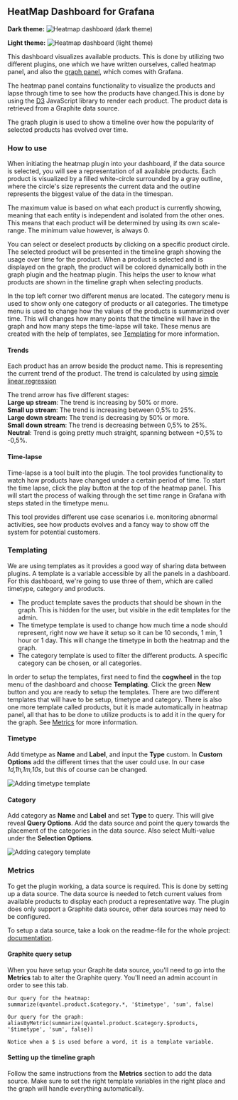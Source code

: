 ## HeatMap Dashboard for Grafana
**Dark theme:**
![Heatmap dashboard (dark theme)](images/heatmap-dashboard-dark.png)

**Light theme:**
![Heatmap dashboard (light theme)](images/heatmap-dashboard-light.png)

This dashboard visualizes available products. This is done by utilizing two different plugins, one which we have written ourselves, called heatmap panel, and also the [graph panel](http://docs.grafana.org/features/panels/graph/), which comes with Grafana.

The heatmap panel contains functionality to visualize the products and lapse through time to see how the products have changed.This is done by using the [D3](https://d3js.org/) JavaScript library to render each product. The product data is retrieved from a Graphite data source.

The graph plugin is used to show a timeline over how the popularity of selected products has evolved over time.

### How to use
When initiating the heatmap plugin into your dashboard, if the data source is selected, you will see a representation of all available products. Each product is visualized by a filled white-circle surrounded by a gray outline, where the circle's size represents the current data and the outline represents the biggest value of the data in the timespan.

The maximum value is based on what each product is currently showing, meaning that each entity is independent and isolated from the other ones. This means that each product will be determined by using its own scale-range. The minimum value however, is always 0.

You can select or deselect products by clicking on a specific product circle. The selected product will be presented in the timeline graph showing the usage over time for the product. When a product is selected and is displayed on the graph, the product will be colored dynamically both in the graph plugin and the heatmap plugin. This helps the user to know what products are shown in the timeline graph when selecting products.

In the top left corner two different menus are located. The category menu is used to show only one category of products or all categories. The timetype menu is used to change how the values of the products is summarized over time. This will changes how many points that the timeline will have in the graph and how many steps the time-lapse will take. These menus are created with the help of templates, see [Templating](#templating) for more information.

#### Trends
Each product has an arrow beside the product name. This is representing the current trend of the product. The trend is calculated by using  [simple linear regression](https://en.wikipedia.org/wiki/Simple_linear_regression)

 The trend arrow has five different stages:<br>
 **Large up stream**: The trend is increasing by 50% or more.<br>
 **Small up stream**: The trend is increasing between 0,5% to 25%.<br>
 **Large down stream**: The trend is decreasing by 50% or more.<br>
 **Small down stream**: The trend is decreasing between 0,5% to 25%.<br>
 **Neutral**: Trend is going pretty much straight, spanning between +0,5% to -0,5%.

#### Time-lapse
Time-lapse is a tool built into the plugin. The tool provides functionality to watch how products have changed under a certain period of time. To start the time lapse, click the play button at the top of the heatmap panel. This will start the process of walking through the set time range in Grafana with steps stated in the timetype menu.

This tool provides different use case scenarios i.e. monitoring abnormal activities, see how products evolves and a fancy way to show off the system for potential customers.

### Templating
We are using templates as it provides a good way of sharing data between plugins. A template is a variable accessible by all the panels in a dashboard. For this dashboard, we're going to use three of them, which are called timetype, category and products.

* The product template saves the products that should be shown in the graph. This is hidden for the user, but visible in the edit templates for the admin.
* The timetype template is used to change how much time a node should represent, right now we have it setup so it can be 10 seconds, 1 min, 1 hour or 1 day. This will change the timetype in both the heatmap and the graph.
* The category template is used to filter the different products. A specific category can be chosen, or all categories.

In order to setup the templates, first need to find the **cogwheel** in the top menu of the dashboard and choose **Templating**. Click the green **New** button and you are ready to setup the templates. There are two different templates that will have to be setup, timetype and category. There is also one more template called products, but it is made automatically in heatmap panel, all that has to be done to utilize products is to add it in the query for the graph.
See [Metrics](#metrics) for more information.

#### Timetype
Add timetype as **Name** and **Label**, and input the **Type** custom. In **Custom Options** add the different times that the user could use. In our case *1d,1h,1m,10s*, but this of course can be changed.

![Adding timetype template](images/timetype-template.png)

#### Category
Add category as **Name** and **Label** and set **Type** to query. This will give reveal **Query Options**. Add the data source and point the query towards the placement of the categories in the data source. Also select Multi-value under the **Selection Options**.

![Adding category template](images/category-template.png)

### Metrics
To get the plugin working, a data source is required. This is done by setting up a data source. The data source is needed to fetch current values from available products to display each product a representative way.
The plugin does only support a Graphite data source, other data sources may need to be configured.

To setup a data source, take a look on the readme-file for the whole project:  [documentation](https://github.com/flygare/QvantelFrontend#data-source-setup).

#### Graphite query setup
When you have setup your Graphite data source, you'll need to go into the **Metrics** tab to alter the Graphite query. You'll need an admin account in order to see this tab.<br>

```
Our query for the heatmap:
summarize(qvantel.product.$category.*, '$timetype', 'sum', false)

Our query for the graph:
aliasByMetric(summarize(qvantel.product.$category.$products, '$timetype', 'sum', false))

Notice when a $ is used before a word, it is a template variable.
```

#### Setting up the timeline graph
Follow the same instructions from the **Metrics** section to add the data source. Make sure to set the right template variables in the right place and the graph will handle everything automatically.
